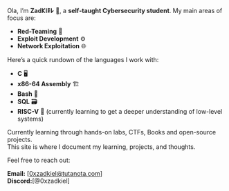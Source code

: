Ola, I’m **Zad𐌊𐌉𐌄𐌋** 👋, a **self-taught Cybersecurity student**. My main areas of focus are:

- **Red-Teaming** 🧠
- **Exploit Development** ⚙️ 
- **Network Exploitation** 🌐

Here’s a quick rundown of the languages I work with: 
- **C** 🖥️ 
- **x86-64 Assembly** 🏗️ 
- **Bash** 🐚 
- **SQL** 🗃️ 
- **RISC-V** 🔧 (currently learning to get a deeper understanding of low-level systems)

Currently learning through hands-on labs, CTFs, Books and open-source projects.  
This site is where I document my learning, projects, and thoughts.

Feel free to reach out: 

**Email:** [0xzadkiel@tutanota.com]  
**Discord:**[@0xzadkiel]
